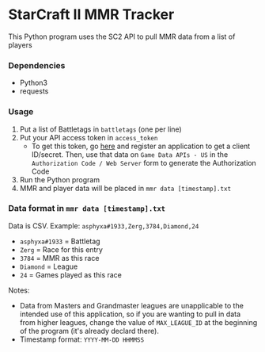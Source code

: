 # StarCraft II MMR Tracker

This Python program uses the SC2 API to pull MMR data from a list of players

### Dependencies

 * Python3
 * requests

### Usage

 1. Put a list of Battletags in `battletags` (one per line)
 2. Put your API access token in `access_token`
    * To get this token, go [here](https://dev.battle.net/io-docs) and register an application to get a client ID/secret. Then, use that data on `Game Data APIs - US` in the `Authorization Code / Web Server` form to generate the Authorization Code
 3. Run the Python program
 4. MMR and player data will be placed in `mmr data [timestamp].txt`

### Data format in `mmr data [timestamp].txt`

Data is CSV. Example: `asphyxa#1933,Zerg,3784,Diamond,24`
 * `asphyxa#1933` = Battletag
 * `Zerg` = Race for this entry
 * `3784` = MMR as this race
 * `Diamond` = League
 * `24` = Games played as this race

Notes:
 * Data from Masters and Grandmaster leagues are unapplicable to the intended use of this application, so if you are wanting to pull in data from higher leagues, change the value of `MAX_LEAGUE_ID` at the beginning of the program (it's already declard there).
 * Timestamp format: `YYYY-MM-DD HHMMSS`
